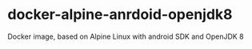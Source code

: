 # docker-alpine-anrdoid-openjdk8
Docker image, based on Alpine Linux with android SDK and OpenJDK 8
